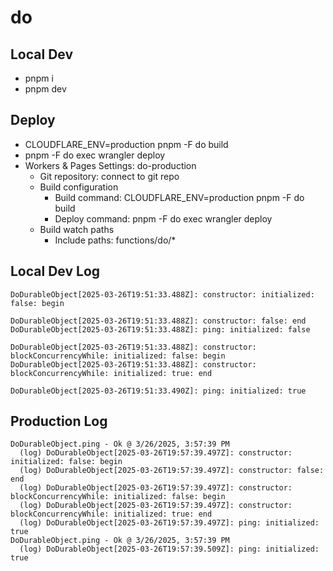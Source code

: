 # do

## Local Dev

- pnpm i
- pnpm dev

## Deploy

- CLOUDFLARE_ENV=production pnpm -F do build
- pnpm -F do exec wrangler deploy
- Workers & Pages Settings: do-production
  - Git repository: connect to git repo
  - Build configuration
    - Build command: CLOUDFLARE_ENV=production pnpm -F do build
    - Deploy command: pnpm -F do exec wrangler deploy
  - Build watch paths
    - Include paths: functions/do/\*

## Local Dev Log

```
DoDurableObject[2025-03-26T19:51:33.488Z]: constructor: initialized: false: begin

DoDurableObject[2025-03-26T19:51:33.488Z]: constructor: false: end
DoDurableObject[2025-03-26T19:51:33.488Z]: ping: initialized: false

DoDurableObject[2025-03-26T19:51:33.488Z]: constructor: blockConcurrencyWhile: initialized: false: begin
DoDurableObject[2025-03-26T19:51:33.488Z]: constructor: blockConcurrencyWhile: initialized: true: end

DoDurableObject[2025-03-26T19:51:33.490Z]: ping: initialized: true
```

## Production Log

```
DoDurableObject.ping - Ok @ 3/26/2025, 3:57:39 PM
  (log) DoDurableObject[2025-03-26T19:57:39.497Z]: constructor: initialized: false: begin
  (log) DoDurableObject[2025-03-26T19:57:39.497Z]: constructor: false: end
  (log) DoDurableObject[2025-03-26T19:57:39.497Z]: constructor: blockConcurrencyWhile: initialized: false: begin
  (log) DoDurableObject[2025-03-26T19:57:39.497Z]: constructor: blockConcurrencyWhile: initialized: true: end
  (log) DoDurableObject[2025-03-26T19:57:39.497Z]: ping: initialized: true
DoDurableObject.ping - Ok @ 3/26/2025, 3:57:39 PM
  (log) DoDurableObject[2025-03-26T19:57:39.509Z]: ping: initialized: true
```
